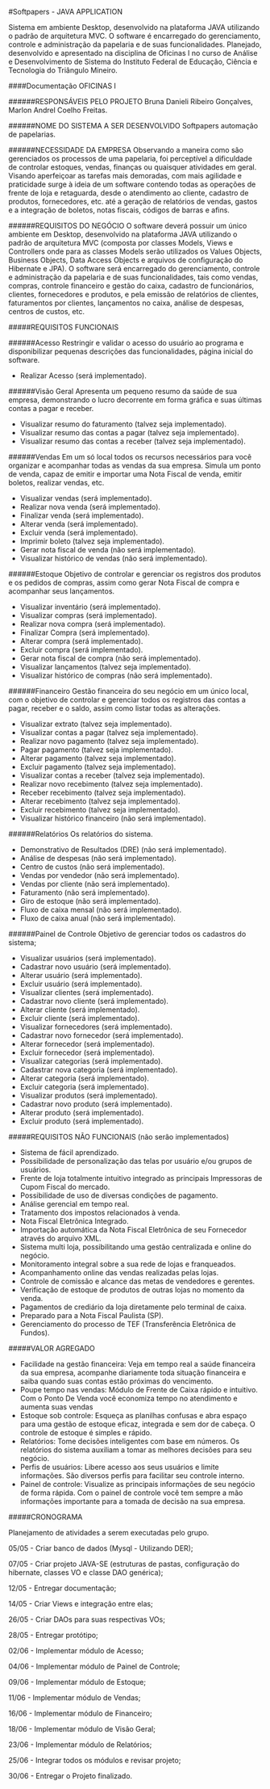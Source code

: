 #Softpapers - JAVA APPLICATION

Sistema em ambiente Desktop, desenvolvido na plataforma JAVA utilizando o padrão de arquitetura MVC. O software é encarregado do gerenciamento, controle e administração da papelaria e de suas funcionalidades. Planejado, desenvolvido e apresentado na disciplina de Oficinas I no curso de Análise e Desenvolvimento de Sistema do Instituto Federal de Educação, Ciência e Tecnologia do Triângulo Mineiro.

####Documentação OFICINAS I

######RESPONSÁVEIS PELO PROJETO
Bruna Danieli Ribeiro Gonçalves, Marlon Andrel Coelho Freitas.

######NOME DO SISTEMA A SER DESENVOLVIDO
Softpapers automação de papelarias.

######NECESSIDADE DA EMPRESA
Observando a maneira como são gerenciados os processos de uma papelaria, foi perceptível a dificuldade
de controlar estoques, vendas, finanças ou quaisquer atividades em geral. Visando aperfeiçoar as tarefas mais demoradas, com
mais agilidade e praticidade surge à ideia de um software contendo todas as operações de frente de loja e retaguarda, desde o
atendimento ao cliente, cadastro de produtos, fornecedores, etc. até a geração de relatórios de vendas, gastos e a integração
de boletos, notas fiscais, códigos de barras e afins.

######REQUISITOS DO NEGÓCIO
O software deverá possuir um único ambiente em Desktop, desenvolvido na plataforma JAVA utilizando o
padrão de arquitetura MVC (composta por classes Models, Views e Controllers onde para as classes Models serão utilizados os
Values Objects, Business Objects, Data Access Objects e arquivos de configuração do Hibernate e JPA). O software será 
encarregado do gerenciamento, controle e administração da papelaria e de suas funcionalidades, tais como vendas, compras,
controle financeiro e gestão do caixa, cadastro de funcionários, clientes, fornecedores e produtos, e pela emissão de
relatórios de clientes, faturamentos por clientes, lançamentos no caixa, análise de despesas, centros de custos, etc.

#####REQUISITOS FUNCIONAIS

######Acesso
Restringir e validar o acesso do usuário ao programa e disponibilizar pequenas descrições das funcionalidades, página inicial
do software.
- Realizar Acesso (será implementado).

######Visão Geral
Apresenta um pequeno resumo da saúde de sua empresa, demonstrando o lucro decorrente em forma gráfica e suas últimas contas a
pagar e receber.
- Visualizar resumo do faturamento (talvez seja implementado).
- Visualizar resumo das contas a pagar (talvez seja implementado).
- Visualizar resumo das contas a receber (talvez seja implementado).

######Vendas
Em um só local todos os recursos necessários para você organizar e acompanhar todas as vendas da sua empresa. Simula um ponto
de venda, capaz de emitir e importar uma Nota Fiscal de venda, emitir boletos, realizar vendas, etc.
- Visualizar vendas (será implementado).
- Realizar nova venda (será implementado).
- Finalizar venda (será implementado).
- Alterar venda (será implementado).
- Excluir venda (será implementado).
- Imprimir boleto (talvez seja implementado).
- Gerar nota fiscal de venda (não será implementado).
- Visualizar histórico de vendas (não será implementado).

######Estoque
Objetivo de controlar e gerenciar os registros dos produtos e os pedidos de compras, assim como gerar Nota Fiscal de compra e
acompanhar seus lançamentos.
- Visualizar inventário (será implementado).
- Visualizar compras (será implementado).
- Realizar nova compra (será implementado).
- Finalizar Compra (será implementado).
- Alterar compra (será implementado).
- Excluir compra (será implementado).
- Gerar nota fiscal de compra (não será implementado).
- Visualizar lançamentos (talvez seja implementado).
- Visualizar histórico de compras (não será implementado).

######Financeiro
Gestão financeira do seu negócio em um único local, com o objetivo de controlar e gerenciar todos os registros das contas a
pagar, receber e o saldo, assim como listar todas as alterações.
- Visualizar extrato (talvez seja implementado).
- Visualizar contas a pagar (talvez seja implementado).
- Realizar novo pagamento (talvez seja implementado).
- Pagar pagamento (talvez seja implementado).
- Alterar pagamento (talvez seja implementado).
- Excluir pagamento (talvez seja implementado).
- Visualizar contas a receber (talvez seja implementado).
- Realizar novo recebimento (talvez seja implementado).
- Receber recebimento (talvez seja implementado).
- Alterar recebimento (talvez seja implementado).
- Excluir recebimento (talvez seja implementado).
- Visualizar histórico financeiro (não será implementado).

######Relatórios
Os relatórios do sistema. 
- Demonstrativo de Resultados (DRE) (não será implementado).
- Análise de despesas (não será implementado).
- Centro de custos (não será implementado).
- Vendas por vendedor (não será implementado).
- Vendas por cliente (não será implementado).
- Faturamento (não será implementado).
- Giro de estoque (não será implementado).
- Fluxo de caixa mensal (não será implementado).
- Fluxo de caixa anual (não será implementado).

######Painel de Controle
Objetivo de gerenciar todos os cadastros do sistema;
- Visualizar usuários (será implementado).
- Cadastrar novo usuário (será implementado).
- Alterar usuário (será implementado).
- Excluir usuário (será implementado).
- Visualizar clientes (será implementado).
- Cadastrar novo cliente (será implementado).
- Alterar cliente (será implementado).
- Excluir cliente (será implementado).
- Visualizar fornecedores (será implementado).
- Cadastrar novo fornecedor (será implementado).
- Alterar fornecedor (será implementado).
- Excluir fornecedor (será implementado).
- Visualizar categorias (será implementado).
- Cadastrar nova categoria (será implementado).
- Alterar categoria (será implementado).
- Excluir categoria (será implementado).
- Visualizar produtos (será implementado).
- Cadastrar novo produto (será implementado).
- Alterar produto (será implementado).
- Excluir produto (será implementado).

#####REQUISITOS NÃO FUNCIONAIS (não serão implementados)
- Sistema de fácil aprendizado.
- Possibilidade de personalização das telas por usuário e/ou grupos de usuários.
- Frente de loja totalmente intuitivo integrado as principais Impressoras de Cupom Fiscal do mercado.
- Possibilidade de uso de diversas condições de pagamento.
- Análise gerencial em tempo real.
- Tratamento dos impostos relacionados à venda.
- Nota Fiscal Eletrônica Integrado.
- Importação automática da Nota Fiscal Eletrônica de seu Fornecedor através do arquivo XML.
- Sistema multi loja, possibilitando uma gestão centralizada e online do negócio.
- Monitoramento integral sobre a sua rede de lojas e franqueados.
- Acompanhamento online das vendas realizadas pelas lojas.
- Controle de comissão e alcance das metas de vendedores e gerentes.
- Verificação de estoque de produtos de outras lojas no momento da venda.
- Pagamentos de crediário da loja diretamente pelo terminal de caixa.
- Preparado para a Nota Fiscal Paulista (SP).
- Gerenciamento do processo de TEF (Transferência Eletrônica de Fundos).

#####VALOR AGREGADO
- Facilidade na gestão financeira: Veja em tempo real a saúde financeira da sua empresa, acompanhe diariamente toda situação
financeira e saiba quando suas contas estão próximas do vencimento.
- Poupe tempo nas vendas: Módulo de Frente de Caixa rápido e intuitivo. Com o Ponto De Venda você economiza tempo no atendimento
e aumenta suas vendas
- Estoque sob controle: Esqueça as planilhas confusas e abra espaço para uma gestão de estoque eficaz, integrada e sem dor de
cabeça. O controle de estoque é simples e rápido.
- Relatórios: Tome decisões inteligentes com base em números. Os relatórios do sistema auxiliam a tomar as melhores decisões
para seu negócio.
- Perfis de usuários: Libere acesso aos seus usuários e limite informações. São diversos perfis para facilitar seu controle
interno.
- Painel de controle: Visualize as principais informações de seu negócio de forma rápida. Com o painel de controle você tem 
sempre a mão informações importante para a tomada de decisão na sua empresa.

#####CRONOGRAMA

Planejamento de atividades a serem executadas pelo grupo.

05/05 - Criar banco de dados (Mysql - Utilizando DER);

07/05 - Criar projeto JAVA-SE (estruturas de pastas, configuração do hibernate, classes VO e classe DAO genérica);

12/05 - Entregar documentação;

14/05 - Criar Views e integração entre elas;

26/05 - Criar DAOs para suas respectivas VOs;

28/05 - Entregar protótipo;

02/06 - Implementar módulo de Acesso;

04/06 - Implementar módulo de Painel de Controle;

09/06 - Implementar módulo de Estoque;

11/06 - Implementar módulo de Vendas;

16/06 - Implementar módulo de Financeiro;

18/06 - Implementar módulo de Visão Geral;

23/06 - Implementar módulo de Relatórios;

25/06 - Integrar todos os módulos e revisar projeto;

30/06 - Entregar o Projeto finalizado.
